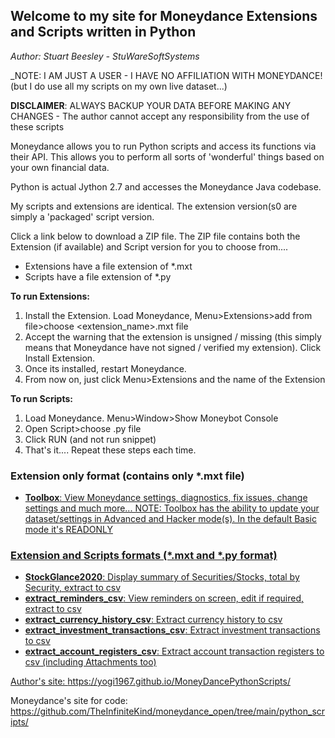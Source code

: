 ## Welcome to my site for Moneydance Extensions and Scripts written in Python

_Author: Stuart Beesley - StuWareSoftSystems_

_NOTE: I AM JUST A USER - I HAVE NO AFFILIATION WITH MONEYDANCE! (but I do use all my scripts on my own live dataset...)

**DISCLAIMER**: ALWAYS BACKUP YOUR DATA BEFORE MAKING ANY CHANGES - The author cannot accept any responsibility from the use of these scripts

Moneydance allows you to run Python scripts and access its functions via their API.
This allows you to perform all sorts of 'wonderful' things based on your own financial data.

Python is actual Jython 2.7 and accesses the Moneydance Java codebase.

My scripts and extensions are identical. The extension version(s0 are simply a 'packaged' script version.

Click a link below to download a ZIP file. The ZIP file contains both the Extension (if available) and Script version for you to choose from....
- Extensions have a file extension of *.mxt
- Scripts have a file extension of *.py

**To run Extensions:**
1) Install the Extension. Load Moneydance, Menu>Extensions>add from file>choose <extension_name>.mxt file
2) Accept the warning that the extension is unsigned / missing (this simply means that Moneydance have not signed / verified my extension). Click Install Extension.
3) Once its installed, restart Moneydance.
4) From now on, just click Menu>Extensions and the name of the Extension

**To run Scripts:**
1) Load Moneydance. Menu>Window>Show Moneybot Console
2) Open Script>choose <scriptname>.py file
3) Click RUN (and not run snippet)
4) That's it.... Repeat these steps each time.

### Extension only format (contains only *.mxt file)
- <a href="https://github.com/yogi1967/MoneyDancePythonScripts/raw/master/Toolbox.zip">**Toolbox**: View Moneydance settings, diagnostics, fix issues, change settings and much more...
NOTE: Toolbox has the ability to update your dataset/settings in Advanced and Hacker mode(s). In the default Basic mode it's READONLY

### Extension and Scripts formats (*.mxt and *.py format)
-  <a href="https://github.com/yogi1967/MoneyDancePythonScripts/raw/master/StockGlance2020.zip">**StockGlance2020**: Display summary of Securities/Stocks, total by Security, extract to csv 
-  <a href="https://github.com/yogi1967/MoneyDancePythonScripts/raw/master/extract_reminders_csv.zip">**extract_reminders_csv**: View reminders on screen, edit if required, extract to csv
-  <a href="https://github.com/yogi1967/MoneyDancePythonScripts/raw/master/extract_currency_history_csv.zip">**extract_currency_history_csv**: Extract currency history to csv
-  <a href="https://github.com/yogi1967/MoneyDancePythonScripts/raw/master/extract_investment_transactions_csv.zip">**extract_investment_transactions_csv**: Extract investment transactions to csv
-  <a href="https://github.com/yogi1967/MoneyDancePythonScripts/raw/master/extract_account_registers_csv.zip">**extract_account_registers_csv**: Extract account transaction registers to csv (including Attachments too)

Author's site: <a href="https://yogi1967.github.io/MoneyDancePythonScripts/">https://yogi1967.github.io/MoneyDancePythonScripts/

Moneydance's site for code: <a href="https://github.com/TheInfiniteKind/moneydance_open/tree/main/python_scripts/">https://github.com/TheInfiniteKind/moneydance_open/tree/main/python_scripts/
